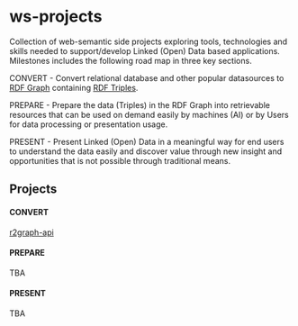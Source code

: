 # ws-projects
Collection of web-semantic side projects exploring tools, technologies and skills needed to support/develop Linked (Open) Data based applications. Milestones includes the following road map in three key sections.

CONVERT - Convert relational database and other popular datasources to [RDF Graph](http://www.linkeddatatools.com/introducing-rdf "Introducing Graph Data") containing [RDF Triples](https://en.wikipedia.org/wiki/Semantic_triple "Semantic triple").

PREPARE - Prepare the data (Triples) in the RDF Graph into retrievable resources that can be used on demand easily by machines (AI) or by Users for data processing or presentation usage.

PRESENT - Present Linked (Open) Data in a meaningful way for end users to understand the data easily and discover value through new insight and opportunities that is not possible through traditional means.


## Projects
#### CONVERT
[r2graph-api](https://github.com/jiefenn8/r2graph-api)

#### PREPARE
TBA

#### PRESENT
TBA
